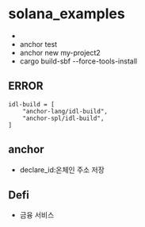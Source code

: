 # solana_examples

- 
- anchor test
- anchor new my-project2
- cargo build-sbf --force-tools-install

## ERROR

```
idl-build = [
    "anchor-lang/idl-build",
    "anchor-spl/idl-build",
]
```
## anchor
- declare_id:온체인 주소 저장


## Defi

- 금융 서비스
